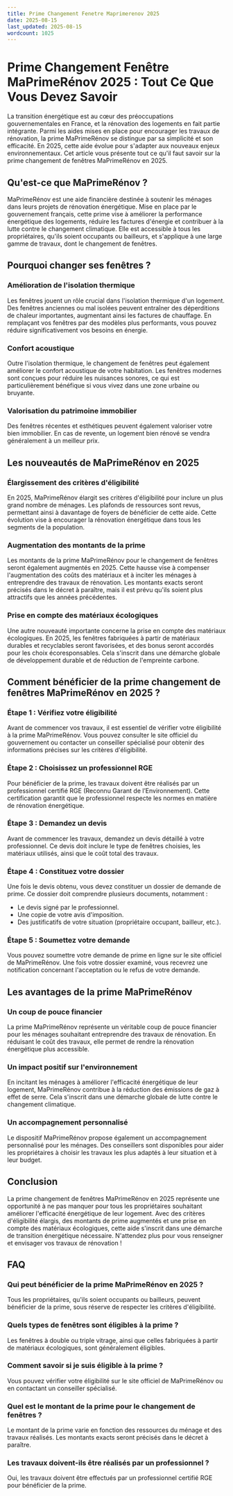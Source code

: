 ```yaml
---
title: Prime Changement Fenetre Maprimerenov 2025
date: 2025-08-15
last_updated: 2025-08-15
wordcount: 1025
---
```


# Prime Changement Fenêtre MaPrimeRénov 2025 : Tout Ce Que Vous Devez Savoir

La transition énergétique est au cœur des préoccupations gouvernementales en France, et la rénovation des logements en fait partie intégrante. Parmi les aides mises en place pour encourager les travaux de rénovation, la prime MaPrimeRénov se distingue par sa simplicité et son efficacité. En 2025, cette aide évolue pour s'adapter aux nouveaux enjeux environnementaux. Cet article vous présente tout ce qu'il faut savoir sur la prime changement de fenêtres MaPrimeRénov en 2025.

## Qu'est-ce que MaPrimeRénov ?

MaPrimeRénov est une aide financière destinée à soutenir les ménages dans leurs projets de rénovation énergétique. Mise en place par le gouvernement français, cette prime vise à améliorer la performance énergétique des logements, réduire les factures d'énergie et contribuer à la lutte contre le changement climatique. Elle est accessible à tous les propriétaires, qu'ils soient occupants ou bailleurs, et s'applique à une large gamme de travaux, dont le changement de fenêtres.

## Pourquoi changer ses fenêtres ?

### Amélioration de l'isolation thermique

Les fenêtres jouent un rôle crucial dans l'isolation thermique d'un logement. Des fenêtres anciennes ou mal isolées peuvent entraîner des déperditions de chaleur importantes, augmentant ainsi les factures de chauffage. En remplaçant vos fenêtres par des modèles plus performants, vous pouvez réduire significativement vos besoins en énergie.

### Confort acoustique

Outre l'isolation thermique, le changement de fenêtres peut également améliorer le confort acoustique de votre habitation. Les fenêtres modernes sont conçues pour réduire les nuisances sonores, ce qui est particulièrement bénéfique si vous vivez dans une zone urbaine ou bruyante.

### Valorisation du patrimoine immobilier

Des fenêtres récentes et esthétiques peuvent également valoriser votre bien immobilier. En cas de revente, un logement bien rénové se vendra généralement à un meilleur prix.

## Les nouveautés de MaPrimeRénov en 2025

### Élargissement des critères d'éligibilité

En 2025, MaPrimeRénov élargit ses critères d'éligibilité pour inclure un plus grand nombre de ménages. Les plafonds de ressources sont revus, permettant ainsi à davantage de foyers de bénéficier de cette aide. Cette évolution vise à encourager la rénovation énergétique dans tous les segments de la population.

### Augmentation des montants de la prime

Les montants de la prime MaPrimeRénov pour le changement de fenêtres seront également augmentés en 2025. Cette hausse vise à compenser l'augmentation des coûts des matériaux et à inciter les ménages à entreprendre des travaux de rénovation. Les montants exacts seront précisés dans le décret à paraître, mais il est prévu qu'ils soient plus attractifs que les années précédentes.

### Prise en compte des matériaux écologiques

Une autre nouveauté importante concerne la prise en compte des matériaux écologiques. En 2025, les fenêtres fabriquées à partir de matériaux durables et recyclables seront favorisées, et des bonus seront accordés pour les choix écoresponsables. Cela s'inscrit dans une démarche globale de développement durable et de réduction de l'empreinte carbone.

## Comment bénéficier de la prime changement de fenêtres MaPrimeRénov en 2025 ?

### Étape 1 : Vérifiez votre éligibilité

Avant de commencer vos travaux, il est essentiel de vérifier votre éligibilité à la prime MaPrimeRénov. Vous pouvez consulter le site officiel du gouvernement ou contacter un conseiller spécialisé pour obtenir des informations précises sur les critères d'éligibilité.

### Étape 2 : Choisissez un professionnel RGE

Pour bénéficier de la prime, les travaux doivent être réalisés par un professionnel certifié RGE (Reconnu Garant de l’Environnement). Cette certification garantit que le professionnel respecte les normes en matière de rénovation énergétique.

### Étape 3 : Demandez un devis

Avant de commencer les travaux, demandez un devis détaillé à votre professionnel. Ce devis doit inclure le type de fenêtres choisies, les matériaux utilisés, ainsi que le coût total des travaux.

### Étape 4 : Constituez votre dossier

Une fois le devis obtenu, vous devez constituer un dossier de demande de prime. Ce dossier doit comprendre plusieurs documents, notamment :

- Le devis signé par le professionnel.
- Une copie de votre avis d'imposition.
- Des justificatifs de votre situation (propriétaire occupant, bailleur, etc.).

### Étape 5 : Soumettez votre demande

Vous pouvez soumettre votre demande de prime en ligne sur le site officiel de MaPrimeRénov. Une fois votre dossier examiné, vous recevrez une notification concernant l'acceptation ou le refus de votre demande.

## Les avantages de la prime MaPrimeRénov

### Un coup de pouce financier

La prime MaPrimeRénov représente un véritable coup de pouce financier pour les ménages souhaitant entreprendre des travaux de rénovation. En réduisant le coût des travaux, elle permet de rendre la rénovation énergétique plus accessible.

### Un impact positif sur l'environnement

En incitant les ménages à améliorer l'efficacité énergétique de leur logement, MaPrimeRénov contribue à la réduction des émissions de gaz à effet de serre. Cela s'inscrit dans une démarche globale de lutte contre le changement climatique.

### Un accompagnement personnalisé

Le dispositif MaPrimeRénov propose également un accompagnement personnalisé pour les ménages. Des conseillers sont disponibles pour aider les propriétaires à choisir les travaux les plus adaptés à leur situation et à leur budget.

## Conclusion

La prime changement de fenêtres MaPrimeRénov en 2025 représente une opportunité à ne pas manquer pour tous les propriétaires souhaitant améliorer l'efficacité énergétique de leur logement. Avec des critères d'éligibilité élargis, des montants de prime augmentés et une prise en compte des matériaux écologiques, cette aide s'inscrit dans une démarche de transition énergétique nécessaire. N'attendez plus pour vous renseigner et envisager vos travaux de rénovation !

## FAQ

### Qui peut bénéficier de la prime MaPrimeRénov en 2025 ?

Tous les propriétaires, qu'ils soient occupants ou bailleurs, peuvent bénéficier de la prime, sous réserve de respecter les critères d'éligibilité.

### Quels types de fenêtres sont éligibles à la prime ?

Les fenêtres à double ou triple vitrage, ainsi que celles fabriquées à partir de matériaux écologiques, sont généralement éligibles.

### Comment savoir si je suis éligible à la prime ?

Vous pouvez vérifier votre éligibilité sur le site officiel de MaPrimeRénov ou en contactant un conseiller spécialisé.

### Quel est le montant de la prime pour le changement de fenêtres ?

Le montant de la prime varie en fonction des ressources du ménage et des travaux réalisés. Les montants exacts seront précisés dans le décret à paraître.

### Les travaux doivent-ils être réalisés par un professionnel ?

Oui, les travaux doivent être effectués par un professionnel certifié RGE pour bénéficier de la prime.